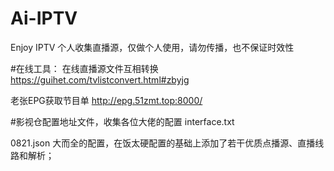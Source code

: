 # Ai-IPTV
Enjoy IPTV
个人收集直播源，仅做个人使用，请勿传播，也不保证时效性

#在线工具： 在线直播源文件互相转换 https://guihet.com/tvlistconvert.html#zbyjg

老张EPG获取节目单 http://epg.51zmt.top:8000/

#影视仓配置地址文件，收集各位大佬的配置 interface.txt

0821.json 大而全的配置，在饭太硬配置的基础上添加了若干优质点播源、直播线路和解析；
